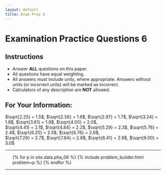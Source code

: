 ```yaml
---
layout: default
title: Exam Prep 6
---
```

<main>

<h1>Examination Practice Questions 6</h1>

<section class="instructions">
    <h2>Instructions</h2>
    <ul>
                <li>Answer <strong>ALL</strong> questions on this paper.</li>
                <li>All questions have equal weighting.</li>
                <li>All answers must include units, where appropriate. Answers without units (or incorrect units) will be marked as incorrect.</li>
                <li>Calculators of any description are <strong>NOT</strong> allowed.</li>
    </ul>
</section>

<section class="formulae">
    <h2>For Your Information:</h2>
    <p>
        $\sqrt{2.25} = 1.5$, $\sqrt{2.56} = 1.6$, $\sqrt{2.97} = 1.7$, $\sqrt{3.24} = 1.8$, $\sqrt{3.61} = 1.9$, $\sqrt{4.00} = 2.0$,<br>
        $\sqrt{4.41} = 2.1$, $\sqrt{4.84} = 2.2$, $\sqrt{5.29} = 2.3$, $\sqrt{5.76} = 2.4$, $\sqrt{6.25} = 2.5$, $\sqrt{6.76} = 2.6$,<br>
        $\sqrt{7.29} = 2.7$, $\sqrt{7.84} = 2.8$, $\sqrt{8.41} = 2.9$, $\sqrt{9.00} = 3.0$
    </p>
  
</section>

<hr>

<ol>
  {% for p in site.data.pha_06 %}
    {% include problem_builder.html problem=p %}
  {% endfor %}
</ol>

<hr>
</main>
